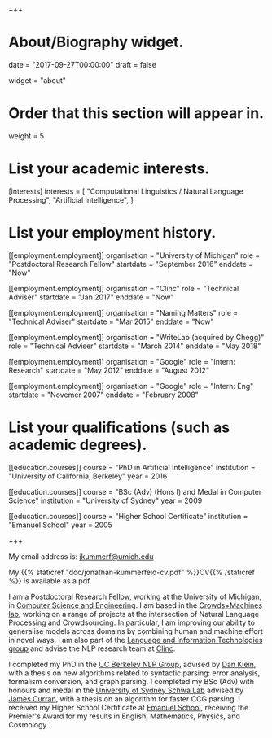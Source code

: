 +++
# About/Biography widget.

date = "2017-09-27T00:00:00"
draft = false

widget = "about"

# Order that this section will appear in.
weight = 5

# List your academic interests.
[interests]
  interests = [
    "Computational Linguistics / Natural Language Processing",
    "Artificial Intelligence",
  ]

# List your employment history.
[[employment.employment]]
  organisation = "University of Michigan"
  role = "Postdoctoral Research Fellow"
  startdate = "September 2016"
  enddate = "Now"

[[employment.employment]]
  organisation = "Clinc"
  role = "Technical Adviser"
  startdate = "Jan 2017"
  enddate = "Now"

[[employment.employment]]
  organisation = "Naming Matters"
  role = "Technical Adviser"
  startdate = "Mar 2015"
  enddate = "Now"

[[employment.employment]]
  organisation = "WriteLab (acquired by Chegg)"
  role = "Technical Adviser"
  startdate = "March 2014"
  enddate = "May 2018"

[[employment.employment]]
  organisation = "Google"
  role = "Intern: Research"
  startdate = "May 2012"
  enddate = "August 2012"

[[employment.employment]]
  organisation = "Google"
  role = "Intern: Eng"
  startdate = "Novemer 2007"
  enddate = "February 2008"

# List your qualifications (such as academic degrees).
[[education.courses]]
  course = "PhD in Artificial Intelligence"
  institution = "University of California, Berkeley"
  year = 2016

[[education.courses]]
  course = "BSc (Adv) (Hons I) and Medal in Computer Science"
  institution = "University of Sydney"
  year = 2009

[[education.courses]]
  course = "Higher School Certificate"
  institution = "Emanuel School"
  year = 2005
 
+++

My email address is: jkummerf@umich.edu

My {{% staticref "doc/jonathan-kummerfeld-cv.pdf" %}}CV{{% /staticref %}} is available as a pdf.

I am a Postdoctoral Research Fellow, working at the [University of Michigan](https://www.umich.edu/), in [Computer Science and Engineering](https://www.cse.umich.edu/).
I am based in the [Crowds+Machines lab](http://web.eecs.umich.edu/~wlasecki/croma.html), working on a range of projects at the intersection of Natural Language Processing and Crowdsourcing.
In particular, I am improving our ability to generalise models across domains by combining human and machine effort in novel ways.
I am also part of the [Language and Information Technologies group](http://lit.eecs.umich.edu/) and advise the NLP research team at [Clinc](https://clinc.com/).

I completed my PhD in the [UC Berkeley NLP Group](http://nlp.cs.berkeley.edu/), advised by [Dan Klein](http://www.cs.berkeley.edu/~klein), with a thesis on new algorithms related to syntactic parsing: error analysis, formalism conversion, and graph parsing.
I completed my BSc (Adv) with honours and medal in the [University of Sydney Schwa Lab](http://www.schwa.org) advised by [James Curran](http://sydney.edu.au/engineering/it/~james), with a thesis on an algorithm for faster CCG parsing.
I received my Higher School Certificate at [Emanuel School](http://www.emanuelschool.nsw.edu.au/), receiving the Premier's Award for my results in English, Mathematics, Physics, and Cosmology.

